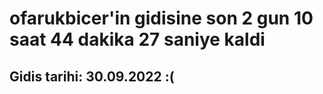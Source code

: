 # ofarukbicer'in gidisine son 2 gun 10 saat 44 dakika 27 saniye kaldi

## Gidis tarihi: 30.09.2022 :(